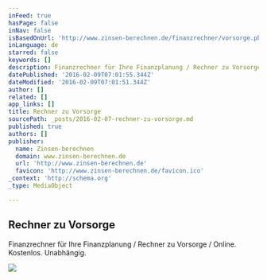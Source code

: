 ```yaml
---
inFeed: true
hasPage: false
inNav: false
isBasedOnUrl: 'http://www.zinsen-berechnen.de/finanzrechner/vorsorge.php'
inLanguage: de
starred: false
keywords: []
description: Finanzrechner für Ihre Finanzplanung / Rechner zu Vorsorge / Online. Kostenlos. Unabhängig.
datePublished: '2016-02-09T07:01:55.344Z'
dateModified: '2016-02-09T07:01:51.344Z'
author: []
related: []
app_links: []
title: Rechner zu Vorsorge
sourcePath: _posts/2016-02-07-rechner-zu-vorsorge.md
published: true
authors: []
publisher:
  name: Zinsen-berechnen
  domain: www.zinsen-berechnen.de
  url: 'http://www.zinsen-berechnen.de'
  favicon: 'http://www.zinsen-berechnen.de/favicon.ico'
_context: 'http://schema.org'
_type: MediaObject

---
```

<article style=""><h1>Rechner zu Vorsorge</h1><p>Finanzrechner für Ihre Finanzplanung / Rechner zu Vorsorge / Online. Kostenlos. Unabhängig.</p><img src="https://s3-us-west-2.amazonaws.com/the-grid-img/p/96aaba79f41a6a7fa175c72db0eac04357d895da.png" /></article>